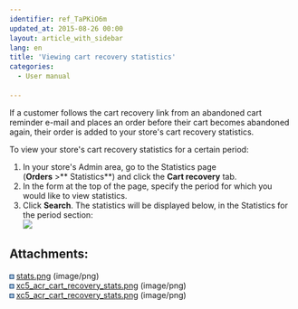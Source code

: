 ```yaml
---
identifier: ref_TaPKiO6m
updated_at: 2015-08-26 00:00
layout: article_with_sidebar
lang: en
title: 'Viewing cart recovery statistics'
categories:
  - User manual

---
```



If a customer follows the cart recovery link from an abandoned cart reminder e-mail and places an order before their cart becomes abandoned again, their order is added to your store's cart recovery statistics.

To view your store's cart recovery statistics for a certain period:

1.  In your store's Admin area, go to the Statistics page (**Orders** >** Statistics**) and click the **Cart recovery** tab. 
2.  In the form at the top of the page, specify the period for which you would like to view statistics.
3.  Click **Search**. The statistics will be displayed below, in the Statistics for the period section:  
    ![]({{site.baseurl}}/attachments/7503956/8719207.png?effects=drop-shadow)  

## Attachments:

![](images/icons/bullet_blue.gif) [stats.png]({{site.baseurl}}/attachments/7503956/7602217.png) (image/png)  
![](images/icons/bullet_blue.gif) [xc5_acr_cart_recovery_stats.png]({{site.baseurl}}/attachments/7503956/8719208.png) (image/png)  
![](images/icons/bullet_blue.gif) [xc5_acr_cart_recovery_stats.png]({{site.baseurl}}/attachments/7503956/8719207.png) (image/png)